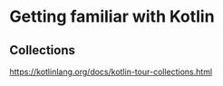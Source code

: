 # Getting familiar with Kotlin

## Collections

https://kotlinlang.org/docs/kotlin-tour-collections.html

